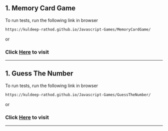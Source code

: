 ## 1. Memory Card Game


To run tests, run the following link in browser

```bash
https://kuldeep-rathod.github.io/Javascript-Games/MemoryCardGame/
```
or
### Click [Here](https://kuldeep-rathod.github.io/Javascript-Games/MemoryCardGame/) to visit

<hr>


## 1. Guess The Number


To run tests, run the following link in browser

```bash
https://kuldeep-rathod.github.io/Javascript-Games/GuessTheNumber/
```
or
### Click [Here](https://kuldeep-rathod.github.io/Javascript-Games/GuessTheNumber/) to visit

<hr>